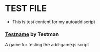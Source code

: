# TEST FILE

* This is test content for my autoadd script

### [Testname](https://github.com/iglosiggio/Kokoban) by Testman
A game for testing the add-game.js script

<!-- Insert games here -->

